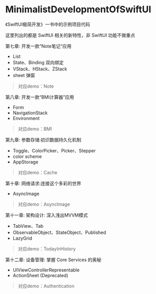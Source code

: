 # MinimalistDevelopmentOfSwiftUI

《SwiftUI极简开发》一书中的示例项目代码

这里列出的都是 SwiftUI 相关的新特性，非 SwiftUI 功能不做重点

第七章: 开发一款“Note笔记“应用

- List
- State、Binding 双向绑定
- VStack、HStack、ZStack
- sheet 弹窗

> 对应demo：Note

第八章: 开发一款“BMI计算器”应用

- Form
- NavigationStack
- Environment

> 对应demo：BMI

第九章: 参数存储:初识数据持久化机制

- Toggle、ColorPicker、Picker、Stepper
- color scheme
- AppStorage

> 对应demo：Cache

第十章: 网络请求:连接这个多彩的世界

- AsyncImage

> 对应demo：AsyncImage

第十一章: 架构设计: 深入浅出MVVM模式

- TabView、Tab
- ObservableObject、StateObject、Published
- LazyGrid

> 对应demo：TodayInHistory

第十二章: 设备管理: 掌握 Core Services 的奥秘

- UIViewControllerRepresentable
- ActionSheet (Deprecated)

> 对应demo：Authentication
